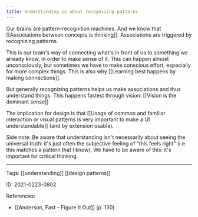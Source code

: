 ```yaml
---
title: Understanding is about recognizing patterns
---
```


Our brains are pattern-recognition machines. And we know that [[Associations between concepts is thinking]]. Associations are triggered by recognizing patterns.

This is our brain's way of connecting what's in front of us to something we already know, in order to make sense of it. This can happen almost unconsciously, but sometimes we have to make conscious effort, especially for more complex things. This is also why [[Learning best happens by making connections]].

But generally recognizing patterns helps us make associations and thus understand things. This happens fastest through vision: [[Vision is the dominant sense]]

The implication for design is that [[Usage of common and familiar interaction or visual patterns is very important to make a UI understandable]] (and by extension usable).

Side note:
Be aware that understanding isn't necessarily about seeing the universal truth: it's just often the subjective feeling of "this feels right" (i.e. this matches a pattern that I know). We have to be aware of this: it's important for critical thinking.

---

Tags: [[understanding]] [[design patterns]]

ID: 2021-0223-0802

References:
- [[Anderson, Fast – Figure It Out]] (p. 130)